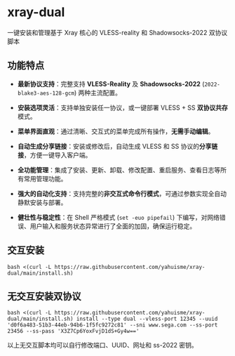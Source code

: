 # xray-dual
一键安装和管理基于 Xray 核心的 VLESS-reality 和 Shadowsocks-2022 双协议脚本

## 功能特点

* **最新协议支持**：完整支持 **VLESS-Reality** 及 **Shadowsocks-2022** (`2022-blake3-aes-128-gcm`) 两种主流配置。

* **安装选项灵活**：支持单独安装任一协议，或一键部署 VLESS + SS **双协议共存**模式。

* **菜单界面直观**：通过清晰、交互式的菜单完成所有操作，**无需手动编辑**。

* **自动生成分享链接**：安装或修改后，自动生成 VLESS 和 SS 协议的**分享链接**，方便一键导入客户端。

* **全功能管理**：集成了安装、更新、卸载、修改配置、重启服务、查看日志等所有常用管理功能。

* **强大的自动化支持**：支持完整的**非交互式命令行模式**，可通过参数实现全自动静默安装与部署。

* **健壮性与稳定性**：在 Shell 严格模式 (`set -euo pipefail`) 下编写，对网络错误、用户输入和服务状态异常进行了全面的加固，确保运行稳定。

## 交互安装
```
bash <(curl -L https://raw.githubusercontent.com/yahuisme/xray-dual/main/install.sh)
```

## 无交互安装双协议
```
bash <(curl -L https://raw.githubusercontent.com/yahuisme/xray-dual/main/install.sh) install --type dual --vless-port 12345 --uuid 'd0f6a483-51b3-44eb-94b6-1f5fc9272c81' --sni www.sega.com --ss-port 23456 --ss-pass 'X3Z7Cp6YoxFvjD1dS+Gy4w=='
```

以上无交互脚本均可以自行修改端口、UUID、网址和 ss-2022 密钥。
